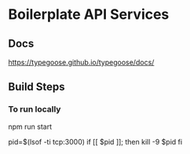 # Boilerplate API Services

## Docs

https://typegoose.github.io/typegoose/docs/



## Build Steps


### To run locally
npm run start


pid=$(lsof -ti tcp:3000)
if [[ $pid ]]; then
  kill -9 $pid
fi